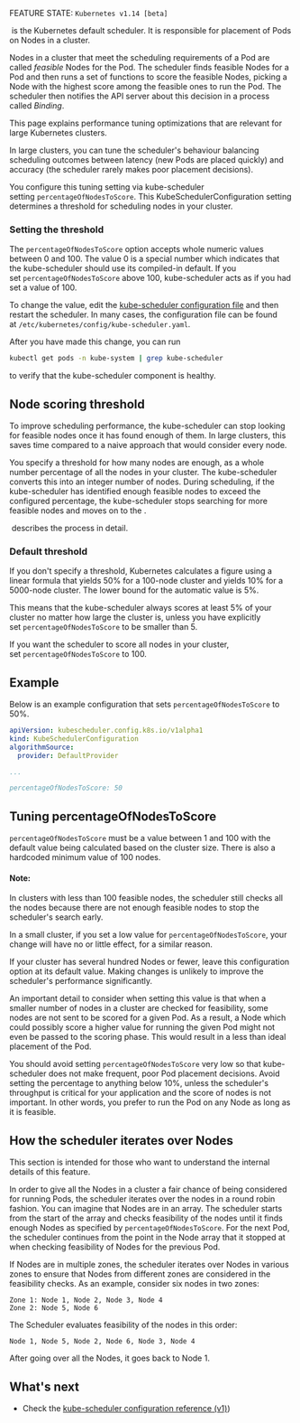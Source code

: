 FEATURE STATE: `Kubernetes v1.14 [beta]`

[](https://kubernetes.io/docs/concepts/scheduling-eviction/kube-scheduler/#kube-scheduler) is the Kubernetes default scheduler. It is responsible for placement of Pods on Nodes in a cluster.

Nodes in a cluster that meet the scheduling requirements of a Pod are called _feasible_ Nodes for the Pod. The scheduler finds feasible Nodes for a Pod and then runs a set of functions to score the feasible Nodes, picking a Node with the highest score among the feasible ones to run the Pod. The scheduler then notifies the API server about this decision in a process called _Binding_.

This page explains performance tuning optimizations that are relevant for large Kubernetes clusters.

In large clusters, you can tune the scheduler's behaviour balancing scheduling outcomes between latency (new Pods are placed quickly) and accuracy (the scheduler rarely makes poor placement decisions).

You configure this tuning setting via kube-scheduler setting `percentageOfNodesToScore`. This KubeSchedulerConfiguration setting determines a threshold for scheduling nodes in your cluster.

### Setting the threshold[](https://kubernetes.io/docs/concepts/scheduling-eviction/scheduler-perf-tuning/#setting-the-threshold)

The `percentageOfNodesToScore` option accepts whole numeric values between 0 and 100. The value 0 is a special number which indicates that the kube-scheduler should use its compiled-in default. If you set `percentageOfNodesToScore` above 100, kube-scheduler acts as if you had set a value of 100.

To change the value, edit the [kube-scheduler configuration file](https://kubernetes.io/docs/reference/config-api/kube-scheduler-config.v1/) and then restart the scheduler. In many cases, the configuration file can be found at `/etc/kubernetes/config/kube-scheduler.yaml`.

After you have made this change, you can run

```bash
kubectl get pods -n kube-system | grep kube-scheduler
```

to verify that the kube-scheduler component is healthy.

## Node scoring threshold[](https://kubernetes.io/docs/concepts/scheduling-eviction/scheduler-perf-tuning/#percentage-of-nodes-to-score)

To improve scheduling performance, the kube-scheduler can stop looking for feasible nodes once it has found enough of them. In large clusters, this saves time compared to a naive approach that would consider every node.

You specify a threshold for how many nodes are enough, as a whole number percentage of all the nodes in your cluster. The kube-scheduler converts this into an integer number of nodes. During scheduling, if the kube-scheduler has identified enough feasible nodes to exceed the configured percentage, the kube-scheduler stops searching for more feasible nodes and moves on to the [](https://kubernetes.io/docs/concepts/scheduling-eviction/kube-scheduler/#kube-scheduler-implementation).

[](https://kubernetes.io/docs/concepts/scheduling-eviction/scheduler-perf-tuning/#how-the-scheduler-iterates-over-nodes) describes the process in detail.

### Default threshold[](https://kubernetes.io/docs/concepts/scheduling-eviction/scheduler-perf-tuning/#default-threshold)

If you don't specify a threshold, Kubernetes calculates a figure using a linear formula that yields 50% for a 100-node cluster and yields 10% for a 5000-node cluster. The lower bound for the automatic value is 5%.

This means that the kube-scheduler always scores at least 5% of your cluster no matter how large the cluster is, unless you have explicitly set `percentageOfNodesToScore` to be smaller than 5.

If you want the scheduler to score all nodes in your cluster, set `percentageOfNodesToScore` to 100.

## Example[](https://kubernetes.io/docs/concepts/scheduling-eviction/scheduler-perf-tuning/#example)

Below is an example configuration that sets `percentageOfNodesToScore` to 50%.

```yaml
apiVersion: kubescheduler.config.k8s.io/v1alpha1
kind: KubeSchedulerConfiguration
algorithmSource:
  provider: DefaultProvider

...

percentageOfNodesToScore: 50
```

## Tuning percentageOfNodesToScore[](https://kubernetes.io/docs/concepts/scheduling-eviction/scheduler-perf-tuning/#tuning-percentageofnodestoscore)

`percentageOfNodesToScore` must be a value between 1 and 100 with the default value being calculated based on the cluster size. There is also a hardcoded minimum value of 100 nodes.

#### Note:

In clusters with less than 100 feasible nodes, the scheduler still checks all the nodes because there are not enough feasible nodes to stop the scheduler's search early.

In a small cluster, if you set a low value for `percentageOfNodesToScore`, your change will have no or little effect, for a similar reason.

If your cluster has several hundred Nodes or fewer, leave this configuration option at its default value. Making changes is unlikely to improve the scheduler's performance significantly.

An important detail to consider when setting this value is that when a smaller number of nodes in a cluster are checked for feasibility, some nodes are not sent to be scored for a given Pod. As a result, a Node which could possibly score a higher value for running the given Pod might not even be passed to the scoring phase. This would result in a less than ideal placement of the Pod.

You should avoid setting `percentageOfNodesToScore` very low so that kube-scheduler does not make frequent, poor Pod placement decisions. Avoid setting the percentage to anything below 10%, unless the scheduler's throughput is critical for your application and the score of nodes is not important. In other words, you prefer to run the Pod on any Node as long as it is feasible.

## How the scheduler iterates over Nodes[](https://kubernetes.io/docs/concepts/scheduling-eviction/scheduler-perf-tuning/#how-the-scheduler-iterates-over-nodes)

This section is intended for those who want to understand the internal details of this feature.

In order to give all the Nodes in a cluster a fair chance of being considered for running Pods, the scheduler iterates over the nodes in a round robin fashion. You can imagine that Nodes are in an array. The scheduler starts from the start of the array and checks feasibility of the nodes until it finds enough Nodes as specified by `percentageOfNodesToScore`. For the next Pod, the scheduler continues from the point in the Node array that it stopped at when checking feasibility of Nodes for the previous Pod.

If Nodes are in multiple zones, the scheduler iterates over Nodes in various zones to ensure that Nodes from different zones are considered in the feasibility checks. As an example, consider six nodes in two zones:

```
Zone 1: Node 1, Node 2, Node 3, Node 4
Zone 2: Node 5, Node 6
```

The Scheduler evaluates feasibility of the nodes in this order:

```
Node 1, Node 5, Node 2, Node 6, Node 3, Node 4
```

After going over all the Nodes, it goes back to Node 1.

## What's next[](https://kubernetes.io/docs/concepts/scheduling-eviction/scheduler-perf-tuning/#what-s-next)

- Check the [kube-scheduler configuration reference (v1)](v1))